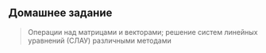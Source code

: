 ## Домашнее задание
> Операции над матрицами и векторами; решение систем линейных уравнений (СЛАУ) различными методами
